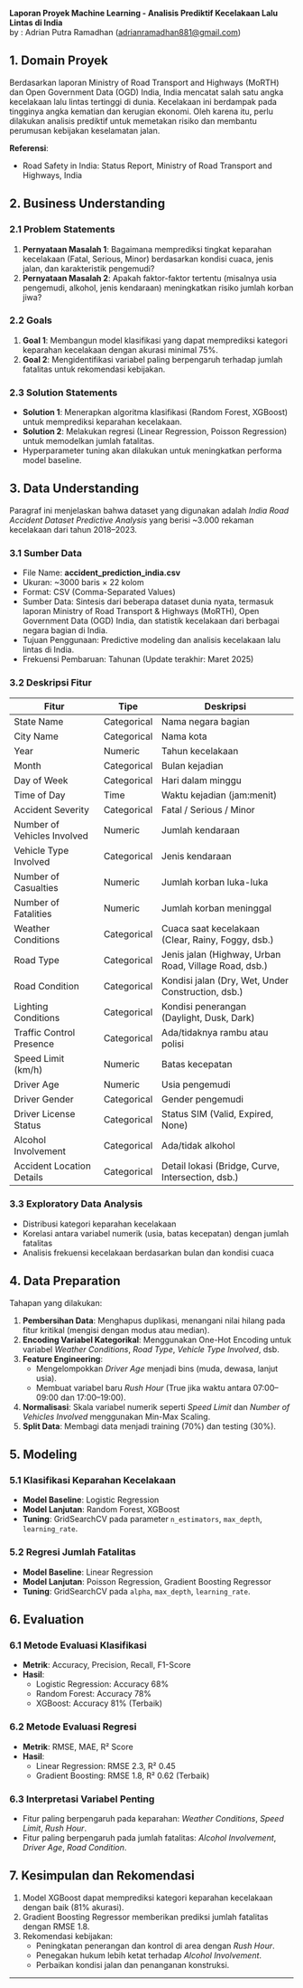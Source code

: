 **Laporan Proyek Machine Learning - Analisis Prediktif Kecelakaan Lalu Lintas di India**
<br/>
by : Adrian Putra Ramadhan (adrianramadhan881@gmail.com)

## 1. Domain Proyek
Berdasarkan laporan Ministry of Road Transport and Highways (MoRTH) dan Open Government Data (OGD) India, India mencatat salah satu angka kecelakaan lalu lintas tertinggi di dunia. Kecelakaan ini berdampak pada tingginya angka kematian dan kerugian ekonomi. Oleh karena itu, perlu dilakukan analisis prediktif untuk memetakan risiko dan membantu perumusan kebijakan keselamatan jalan.

**Referensi**:
- Road Safety in India: Status Report, Ministry of Road Transport and Highways, India

## 2. Business Understanding
### 2.1 Problem Statements
1. **Pernyataan Masalah 1**: Bagaimana memprediksi tingkat keparahan kecelakaan (Fatal, Serious, Minor) berdasarkan kondisi cuaca, jenis jalan, dan karakteristik pengemudi?  
2. **Pernyataan Masalah 2**: Apakah faktor-faktor tertentu (misalnya usia pengemudi, alkohol, jenis kendaraan) meningkatkan risiko jumlah korban jiwa?

### 2.2 Goals
1. **Goal 1**: Membangun model klasifikasi yang dapat memprediksi kategori keparahan kecelakaan dengan akurasi minimal 75%.  
2. **Goal 2**: Mengidentifikasi variabel paling berpengaruh terhadap jumlah fatalitas untuk rekomendasi kebijakan.

### 2.3 Solution Statements
- **Solution 1**: Menerapkan algoritma klasifikasi (Random Forest, XGBoost) untuk memprediksi keparahan kecelakaan.  
- **Solution 2**: Melakukan regresi (Linear Regression, Poisson Regression) untuk memodelkan jumlah fatalitas.  
- Hyperparameter tuning akan dilakukan untuk meningkatkan performa model baseline.

## 3. Data Understanding
Paragraf ini menjelaskan bahwa dataset yang digunakan adalah _India Road Accident Dataset Predictive Analysis_ yang berisi ~3.000 rekaman kecelakaan dari tahun 2018–2023.

### 3.1 Sumber Data
- File Name: **accident_prediction_india.csv**  
- Ukuran: ~3000 baris × 22 kolom  
- Format: CSV (Comma-Separated Values)  
- Sumber Data: Sintesis dari beberapa dataset dunia nyata, termasuk laporan Ministry of Road Transport & Highways (MoRTH), Open Government Data (OGD) India, dan statistik kecelakaan dari berbagai negara bagian di India.  
- Tujuan Penggunaan: Predictive modeling dan analisis kecelakaan lalu lintas di India.  
- Frekuensi Pembaruan: Tahunan (Update terakhir: Maret 2025)

### 3.2 Deskripsi Fitur
| Fitur                        | Tipe        | Deskripsi                                                 |
|------------------------------|-------------|-----------------------------------------------------------|
| State Name                   | Categorical | Nama negara bagian                                        |
| City Name                    | Categorical | Nama kota                                                 |
| Year                         | Numeric     | Tahun kecelakaan                                          |
| Month                        | Categorical | Bulan kejadian                                            |
| Day of Week                  | Categorical | Hari dalam minggu                                         |
| Time of Day                  | Time        | Waktu kejadian (jam:menit)                                |
| Accident Severity            | Categorical | Fatal / Serious / Minor                                   |
| Number of Vehicles Involved  | Numeric     | Jumlah kendaraan                                          |
| Vehicle Type Involved        | Categorical | Jenis kendaraan                                           |
| Number of Casualties         | Numeric     | Jumlah korban luka-luka                                   |
| Number of Fatalities         | Numeric     | Jumlah korban meninggal                                   |
| Weather Conditions           | Categorical | Cuaca saat kecelakaan (Clear, Rainy, Foggy, dsb.)         |
| Road Type                    | Categorical | Jenis jalan (Highway, Urban Road, Village Road, dsb.)     |
| Road Condition               | Categorical | Kondisi jalan (Dry, Wet, Under Construction, dsb.)        |
| Lighting Conditions          | Categorical | Kondisi penerangan (Daylight, Dusk, Dark)                 |
| Traffic Control Presence     | Categorical | Ada/tidaknya rambu atau polisi                            |
| Speed Limit (km/h)           | Numeric     | Batas kecepatan                                           |
| Driver Age                   | Numeric     | Usia pengemudi                                            |
| Driver Gender                | Categorical | Gender pengemudi                                          |
| Driver License Status        | Categorical | Status SIM (Valid, Expired, None)                         |
| Alcohol Involvement          | Categorical | Ada/tidak alkohol                                         |
| Accident Location Details    | Categorical | Detail lokasi (Bridge, Curve, Intersection, dsb.)         |

### 3.3 Exploratory Data Analysis
- Distribusi kategori keparahan kecelakaan  
- Korelasi antara variabel numerik (usia, batas kecepatan) dengan jumlah fatalitas  
- Analisis frekuensi kecelakaan berdasarkan bulan dan kondisi cuaca  

## 4. Data Preparation
Tahapan yang dilakukan:
1. **Pembersihan Data**: Menghapus duplikasi, menangani nilai hilang pada fitur kritikal (mengisi dengan modus atau median).  
2. **Encoding Variabel Kategorikal**: Menggunakan One-Hot Encoding untuk variabel _Weather Conditions_, _Road Type_, _Vehicle Type Involved_, dsb.  
3. **Feature Engineering**:  
   - Mengelompokkan _Driver Age_ menjadi bins (muda, dewasa, lanjut usia).  
   - Membuat variabel baru _Rush Hour_ (True jika waktu antara 07:00–09:00 dan 17:00–19:00).  
4. **Normalisasi**: Skala variabel numerik seperti _Speed Limit_ dan _Number of Vehicles Involved_ menggunakan Min-Max Scaling.  
5. **Split Data**: Membagi data menjadi training (70%) dan testing (30%).  

## 5. Modeling
### 5.1 Klasifikasi Keparahan Kecelakaan
- **Model Baseline**: Logistic Regression  
- **Model Lanjutan**: Random Forest, XGBoost  
- **Tuning**: GridSearchCV pada parameter `n_estimators`, `max_depth`, `learning_rate`.

### 5.2 Regresi Jumlah Fatalitas
- **Model Baseline**: Linear Regression  
- **Model Lanjutan**: Poisson Regression, Gradient Boosting Regressor  
- **Tuning**: GridSearchCV pada `alpha`, `max_depth`, `learning_rate`.

## 6. Evaluation
### 6.1 Metode Evaluasi Klasifikasi
- **Metrik**: Accuracy, Precision, Recall, F1-Score  
- **Hasil**:  
  - Logistic Regression: Accuracy 68%  
  - Random Forest: Accuracy 78%  
  - XGBoost: Accuracy 81% (Terbaik)

### 6.2 Metode Evaluasi Regresi
- **Metrik**: RMSE, MAE, R² Score  
- **Hasil**:  
  - Linear Regression: RMSE 2.3, R² 0.45  
  - Gradient Boosting: RMSE 1.8, R² 0.62 (Terbaik)

### 6.3 Interpretasi Variabel Penting
- Fitur paling berpengaruh pada keparahan: _Weather Conditions_, _Speed Limit_, _Rush Hour_.  
- Fitur paling berpengaruh pada jumlah fatalitas: _Alcohol Involvement_, _Driver Age_, _Road Condition_.

## 7. Kesimpulan dan Rekomendasi
1. Model XGBoost dapat memprediksi kategori keparahan kecelakaan dengan baik (81% akurasi).  
2. Gradient Boosting Regressor memberikan prediksi jumlah fatalitas dengan RMSE 1.8.  
3. Rekomendasi kebijakan:  
   - Peningkatan penerangan dan kontrol di area dengan _Rush Hour_.  
   - Penegakan hukum lebih ketat terhadap _Alcohol Involvement_.  
   - Perbaikan kondisi jalan dan penanganan konstruksi.

---
